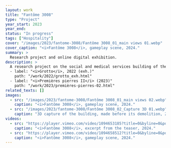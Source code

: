 ```yaml
---
layout: work
title: "Fantôme 3008"
type: "Project"
year_start: 2023
year_end: 
status: "In progress"
tags: ["Hospitality"]
cover: "/images/2023/fantome-3008/Fantôme 3008_01_main views 01.webp"
cover_caption: "<i>Fantôme 3008</i>, gameplay scene, 2024."
summary: >
  Research project and online digital exhibition.
description: >
  A research project on the social and medical services building of the Gard Department, located in the Placette neighborhood of Nîmes, in southern France, which was demolished in 2023. Using materials and interviews collected up until its demolition, and especially 3D scans of the building, it was digitally reconstructed in collaboration with developer Robert Hulland. As a prototype of a digital interactive exhibition, it was temporarily made accessible online in September 2024 during the European Heritage Days.<br>This virtual space intertwines objects and traces symbolizing the various functions the site fulfilled over the centuries (hospital, morgue, medical-social services, third place). The testimonies of six people who worked there at different times are scattered throughout in the form of letters. The graffiti murals that had turned to dust as the concrete was destroyed have been faithfully restored here, with the artists’ names included in captions whenever possible.<br>Once as imposing as a spaceship, the building has now been given a new context: it floats in space, circled by the sun. A symbolic place of hospitality for vulnerable populations, it now remains in a ghostly form.
  - label: "<i>Grotto</i>, 2022 (exh.)"
    path: "/work/2022/grotto_exh.html"
  - label: "<i>Premières pierres II</i> (2023)"
    path: "/work/2023/premières-pierres-02.html"
related_texts: []
images:
  - src: "/images/2023/fantome-3008/Fantôme 3008_01_main views 02.webp"
    caption: "<i>Fantôme 3008</i>, gameplay scene, 2024."
  - src: "/images/2023/fantome-3008/Fantôme 3008_02_Capture 3D 01.webp"
    caption: "3D capture of the building, made before its demolition, 2023."
videos:
  - src: "https://player.vimeo.com/video/1094653185?title=0&byline=0&portrait=0&dnt=1&controls=1&like=0&watchlater=0&share=0"
    caption: "<i>Fantôme 3008</i>, excerpt from the teaser, 2024."
  - src: "https://player.vimeo.com/video/1094658512?title=0&byline=0&portrait=0&dnt=1&controls=1&like=0&watchlater=0&share=0"
    caption: "<i>Fantôme 3008</i>, gameplay scene, 2024."
---
```

